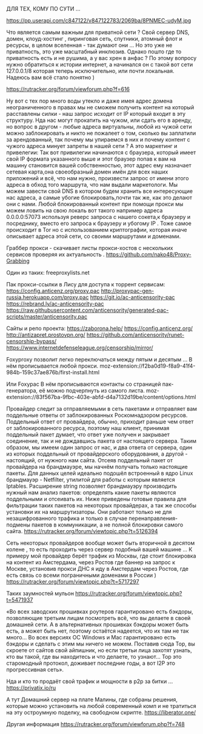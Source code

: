 ДЛЯ ТЕХ, КОМУ ПО СУТИ ...

https://pp.userapi.com/c847122/v847122783/2069ba/8PNMEC-udyM.jpg

Что является самым важным для приватной сети ?
Свой сервер DNS, домен, клоуд-хостинг , пиринговая сеть, спутники, атомный флот и ресурсы, в целом вселенная - так думают они ...
Но это уже не приватность, это уже масштабный инклюзив.
Однако пошто где то приватность есть и не рушима, а у вас хрен в анфас ?
По этому вопросу нужно обратиться к истории интернет, а начинался он с такой вот сети 127.0.0.1/8 которая теперь исключительно, или почти локальная. Надеюсь вам всё стало понятно )

https://rutracker.org/forum/viewforum.php?f=616

Ну вот с тех пор много воды утекло и даже имея адрес домена неограниченного в правах мы не сможем получить контент на который расставлены силки - наш запрос исходит от IP который входит в эту структуру. Нда нас могут прокатить на чужом, или сдать его в аренду, но вопрос в другом - любые адреса виртуальны, любой из чужой сети можно заблокировать и никто не пожалеет о том, сколько вы заплатили за арендованный, так почему мы упираемся в них и почему контент с чужого адреса минует запреты в нашей сети ? А это маркетинг и привелегии:
Так вот привилегии начинаются с браузера, который имеет свой IP формата указанного выше и этот браузер попав к вам на машину становится вашей собственностью, этот адрес ему назначает сетевая карта,она своеобразный домен имён для всех наших приложений и всё, что нам нужно, произвести запрос от имени этого адреса в обход того маршрута, что нам выдали маркетологи. Мы можем завести свой DNS в котором будем хранить все интересующие нас адреса, а самые убогие блокировать,почти так же, как это делают они с нами. Любой блокированный контент при помощи прокси мы можем ловить на свою локаль вот такого например адреса 0.0.0.0:57073 используя реверс запроса с нашего сокета,к браузеру и посреднику, вместо его запроса к браузеру и убогому IP . Тоже самое происходит в Tor но с использованием криптографии, которая иначе описывает адреса этой сети, со своими маршрутами и доменами.

Граббер прокси - скачивает листы прокси-хостов с нескольких сервисов проверяя их актуальность .
https://github.com/nako48/Proxy-Grabbing

Один из таких:
freeproxylists.net

Пак прокси-ссылки в Лису для доступа к торрент сервисам:
https://config.anticenz.org/proxy.pac
http://proxypac-gen-russia.herokuapp.com/proxy.pac
https://git.io/ac-anticensority-pac
https://rebrand.ly/ac-anticensority-pac
https://raw.githubusercontent.com/anticensority/generated-pac-scripts/master/anticensority.pac

Сайты и репо проекта:
https://zaborona.help/
https://config.anticenz.org/
http://antizapret.prostovpn.org/
https://github.com/anticensority/runet-censorship-bypass/
https://www.internetdefenseleague.org/censorship/mirror/

Foxyproxy позволит легко переключаться между пятым и десятым ...
В нём прописывается любой прокси.
moz-extension://f2ba0d19-f8a9-41f4-984b-159c37ae876b/first-install.html

Или Foxypac
В нём прописываются контакты со страницей пак-генератора, её можно подчерпнуть из самого листа.
moz-extension://83f567ba-9fbc-403e-abfd-d4a7132d19be/content/options.html

Провайдер следит за отправляемыми в сеть пакетами и отправляет вам поддельные ответы от заблокированных Роскомнадзором ресурсов. Поддельный ответ от провайдера, обычно, приходит раньше чем ответ от заблокированного ресурса, поэтому наш клиент, принимая поддельный пакет думает, что ответ уже получен и закрывает соединение, так и не дождавшись пакета от настоящего сервера. Таким образом, мы имеем один запрос от нас, и два ответа от сервера, один из которых поддельный от провайдерского оборудования, а другой - настоящий, от нужного нам сайта. Отсеяв поддельный пакет от провайдера на брандмауэре, мы начнём получать только настоящие пакеты. Для данных целей идеально подошёл встроенный в ядро Linux брандмауэр - Netfilter, утилитой для работы с которым является Iptables. Расширение string позволяет брандмауэру производить нужный нам анализ пакетов: определять какие пакеты являются поддельными и отсеивать их.
Ниже приведены готовые правила для фильтрации таких пакетов на некоторых провайдерах, а так же способы установки их на маршрутизаторы.
Они работают только не для незашифрованного трафика и только в случае перенаправления-подмены пакетов в коммуникации, а не полной блокировки самого сайта.
https://rutracker.org/forum/viewtopic.php?t=5126394

Сеть некоторых провайдеров вообще может быть вторичной в десятом колене , то есть проходить через сервер подобный вашей машине ...
К примеру мой провайдер берёт трафик из Москвы, где стоит блокировка на контент из Амстердама, через Ростов где баннер на запрос к Москве, установив прокси ДНС я иду в Амстердам через Ростов, где есть связь со всеми пограничными доменами в России )
https://rutracker.org/forum/viewtopic.php?t=5717297

Таких заумностей мульон
https://rutracker.org/forum/viewtopic.php?t=5471937

«Во всех заводских прошивках роутеров гарантировано есть бэкдоры, позволяющие третьим лицам посмотреть всё, что вы делаете в своей домашней сети. А в альтернативных прошивках бэкдоры может быть есть, а может быть нет, поэтому остаётся надеется, что их там не так много… Во всех версиях ОС Windows и Mac гарантировано есть бэкдоры и сделать с этим мы ничего не можем. Поставив сюда Тор, вы скроете от сайтов свой айпишник, но если третьи лица захотят узнать, кто вы такой, где вы находитесь и что делаете, то узнают… Тор это старомодный протокол, доживает последние годы, а вот I2P это прогрессивная сеть».

Нда и кто то продаёт свой трафик и мощности в p2p за битки ...
https://privatix.io/ru

А тут Домашний сервер на плате Малины, где собраны решения, которые можно установить на любой современный комп и не тратиться на эту остроумную поделку, на свободном скрипте.
https://liberator.one/

Другая информация
https://rutracker.org/forum/viewforum.php?f=748
